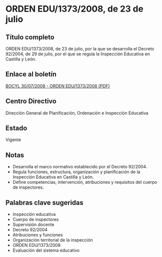 # ORDEN EDU/1373/2008, de 23 de julio

## Título completo
ORDEN EDU/1373/2008, de 23 de julio, por la que se desarrolla el Decreto 92/2004, de 29 de julio, por el que se regula la Inspección Educativa en Castilla y León.

## Enlace al boletín
[BOCYL 30/07/2008 - ORDEN EDU/1373/2008 (PDF)](https://bocyl.jcyl.es/boletines/2008/07/30/pdf/BOCYL-D-30072008-2.pdf)

## Centro Directivo
Dirección General de Planificación, Ordenación e Inspección Educativa

## Estado
Vigente

## Notas
- Desarrolla el marco normativo establecido por el Decreto 92/2004.
- Regula funciones, estructura, organización y planificación de la Inspección Educativa en Castilla y León.
- Define competencias, intervención, atribuciones y requisitos del cuerpo de inspectores.

## Palabras clave sugeridas
- Inspección educativa
- Cuerpo de inspectores
- Supervisión docente
- Decreto 92/2004
- Atribuciones y funciones
- Organización territorial de la inspección
- ORDEN EDU/1373/2008
- Evaluación del sistema educativo
